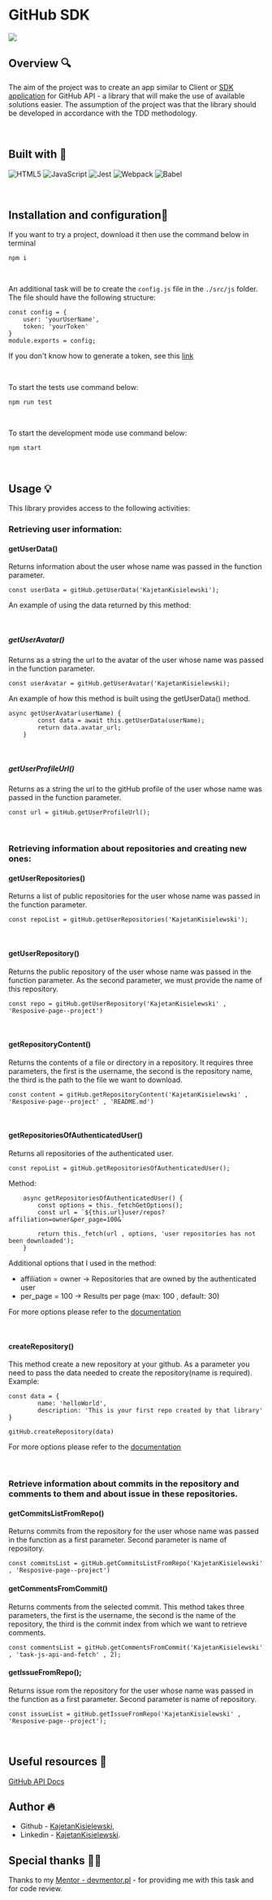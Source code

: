 # GitHub SDK

![](./src/img/Animation.gif)

## Overview 🔍
The aim of the project was to create an app similar to Client or [SDK application](https://pl.wikipedia.org/wiki/Software_development_kit) for GitHub API - a library that will make the use of available solutions easier. The assumption of the project was that the library should be developed in accordance with the TDD methodology.

&nbsp;

## Built with 🔧

![HTML5](https://img.shields.io/badge/HTML5-E34F26?style=for-the-badge&logo=html5&logoColor=white)
![JavaScript](https://img.shields.io/badge/JavaScript-323330?style=for-the-badge&logo=javascript&logoColor=F7DF1E)
![Jest](https://img.shields.io/badge/Jest-C21325?style=for-the-badge&logo=jest&logoColor=white)
![Webpack](https://img.shields.io/badge/Webpack-8DD6F9?style=for-the-badge&logo=Webpack&logoColor=white)
![Babel](https://img.shields.io/badge/Babel-F9DC3E?style=for-the-badge&logo=babel&logoColor=white)

&nbsp;
## Installation and configuration💾

If you want to try a project, download it then use the command below in terminal

````
npm i
````
&nbsp;

An additional task will be to create the `config.js` file in the `./src/js` folder. The file should have the following structure:

````
const config = {
    user: 'yourUserName',
    token: 'yourToken'
}
module.exports = config;
````


If you don't know how to generate a token, see this [link](https://docs.github.com/en/authentication/keeping-your-account-and-data-secure/creating-a-personal-access-token)

&nbsp;

To start the tests use command below:

````
npm run test
````
&nbsp;

To start the development mode use command below:

````
npm start
````
&nbsp;

## Usage 💡

This library provides access to the following activities:


### Retrieving user information:

#### getUserData()

Returns information about the user whose name was passed in the function parameter.

````
const userData = gitHub.getUserData('KajetanKisielewski');
````

An example of using the data returned by this method:

&nbsp;

##### getUserAvatar()

Returns as a string the url to the avatar of the user whose name was passed in the function parameter.

````
const userAvatar = gitHub.getUserAvatar('KajetanKisielewski);
````

An example of how this method is built using the getUserData() method.

````
async getUserAvatar(userName) {
        const data = await this.getUserData(userName);
        return data.avatar_url;
    }
````

&nbsp;

##### getUserProfileUrl()

Returns as a string the url to the gitHub profile of the user whose name was passed in the function parameter.

````
const url = gitHub.getUserProfileUrl();
````


&nbsp;
### Retrieving information about repositories and creating new ones:


#### getUserRepositories()

Returns a list of public repositories for the user whose name was passed in the function parameter.

````
const repoList = gitHub.getUserRepositories('KajetanKisielewski');
````

&nbsp;
#### getUserRepository()

Returns the public repository of the user whose name was passed in the function parameter. As the second parameter, we must provide the name of this repository.


````
const repo = gitHub.getUserRepository('KajetanKisielewski' , 'Resposive-page--project')
````

&nbsp;
#### getRepositoryContent()

Returns the contents of a file or directory in a repository. It requires three parameters, the first is the username, the second is the repository name, the third is the path to the file we want to download.

````
const content = gitHub.getRepositoryContent('KajetanKisielewski' , 'Resposive-page--project' , 'README.md')
````

&nbsp;
#### getRepositoriesOfAuthenticatedUser()

Returns all repositories of the authenticated user.

````
const repoList = gitHub.getRepositoriesOfAuthenticatedUser();
````

Method:

````
    async getRepositoriesOfAuthenticatedUser() {
        const options = this._fetchGetOptions();
        const url = `${this.url}user/repos?affiliation=owner&per_page=100&`

        return this._fetch(url , options, 'user repositories has not been downloaded');
    }
````

Additional options that I used in the method:

 - affiliation = owner  -> Repositories that are owned by the authenticated user
 - per_page = 100  -> Results per page (max: 100 , default: 30)


For more options please refer to the [documentation](https://docs.github.com/en/rest/reference/repos#list-repositories-for-the-authenticated-user)

&nbsp;
#### createRepository()

This method create a new repository at your github. As a parameter you need to pass the data needed to create the repository(name is required). Example:

````
const data = {
        name: 'helloWorld',
        description: 'This is your first repo created by that library'
}

gitHub.createRepository(data)
````

For more options please refer to the [documentation](https://docs.github.com/en/rest/reference/repos#create-a-repository-for-the-authenticated-user)


&nbsp;
### Retrieve information about commits in the repository and comments to them and about issue in these repositories.


#### getCommitsListFromRepo()

Returns commits from the repository for the user whose name was passed in the function as a first parameter. Second parameter is name of repository.


````
const commitsList = gitHub.getCommitsListFromRepo('KajetanKisielewski' , 'Resposive-page--project')
````


#### getCommentsFromCommit()

Returns comments from the selected commit. This method takes three parameters, the first is the username, the second is the name of the repository, the third is the commit index from which we want to retrieve comments.

````
const commentsList = gitHub.getCommentsFromCommit('KajetanKisielewski' , 'task-js-api-and-fetch' , 2);
````


#### getIssueFromRepo();

Returns issue rom the repository for the user whose name was passed in the function as a first parameter. Second parameter is name of repository.

````
const issueList = gitHub.getIssueFromRepo('KajetanKisielewski' , 'Resposive-page--project');
````
&nbsp;
## Useful resources 🔗

[GitHub API Docs](https://docs.github.com/en/rest)


## Author 🔥

* Github - [KajetanKisielewski](https://github.com/KajetanKisielewski),
* Linkedin - [KajetanKisielewski](https://www.linkedin.com/in/kajetan-kisielewski-157b60208/).


## Special thanks 🙏🏻

Thanks to my [Mentor - devmentor.pl](https://devmentor.pl/) - for providing me with this task and for code review.